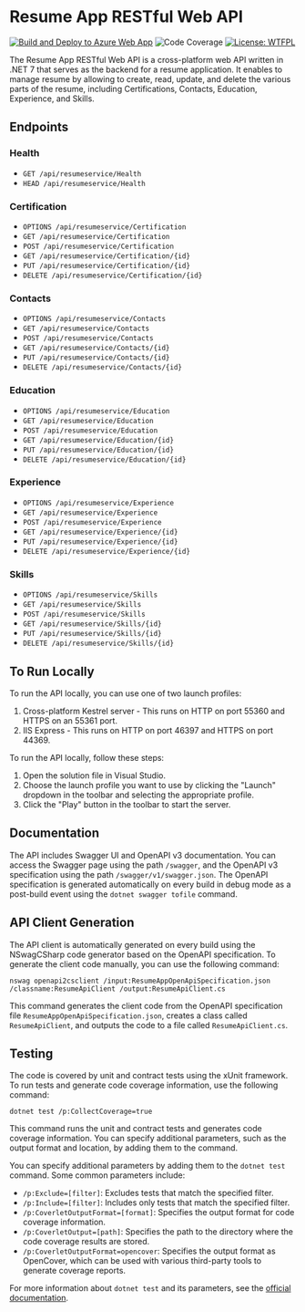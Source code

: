 # Resume App RESTful Web API
[![Build and Deploy to Azure Web App](https://github.com/mickey-krasilnikov/resume-backend-netcore/actions/workflows/main_app-resumeapp-api.yml/badge.svg)](https://github.com/mickey-krasilnikov/resume-backend-netcore/actions/workflows/main_app-resumeapp-api.yml)
![Code Coverage](https://img.shields.io/endpoint?url=https://gist.githubusercontent.com/mickey-krasilnikov/8f7365cb925afff5db063ecee4688a55/raw/code-coverage.json)
[![License: WTFPL](https://img.shields.io/badge/License-WTFPL-brightgreen.svg)](http://www.wtfpl.net/about/)

The Resume App RESTful Web API is a cross-platform web API written in .NET 7 that serves as the backend for a resume application. It enables to manage resume by allowing to create, read, update, and delete the various parts of the resume, including Certifications, Contacts, Education, Experience, and Skills.

## Endpoints

### Health

- `GET /api/resumeservice/Health`
- `HEAD /api/resumeservice/Health`

### Certification

- `OPTIONS /api/resumeservice/Certification`
- `GET /api/resumeservice/Certification`
- `POST /api/resumeservice/Certification`
- `GET /api/resumeservice/Certification/{id}`
- `PUT /api/resumeservice/Certification/{id}`
- `DELETE /api/resumeservice/Certification/{id}`

### Contacts

- `OPTIONS /api/resumeservice/Contacts`
- `GET /api/resumeservice/Contacts`
- `POST /api/resumeservice/Contacts`
- `GET /api/resumeservice/Contacts/{id}`
- `PUT /api/resumeservice/Contacts/{id}`
- `DELETE /api/resumeservice/Contacts/{id}`

### Education

- `OPTIONS /api/resumeservice/Education`
- `GET /api/resumeservice/Education`
- `POST /api/resumeservice/Education`
- `GET /api/resumeservice/Education/{id}`
- `PUT /api/resumeservice/Education/{id}`
- `DELETE /api/resumeservice/Education/{id}`

### Experience

- `OPTIONS /api/resumeservice/Experience`
- `GET /api/resumeservice/Experience`
- `POST /api/resumeservice/Experience`
- `GET /api/resumeservice/Experience/{id}`
- `PUT /api/resumeservice/Experience/{id}`
- `DELETE /api/resumeservice/Experience/{id}`

### Skills

- `OPTIONS /api/resumeservice/Skills`
- `GET /api/resumeservice/Skills`
- `POST /api/resumeservice/Skills`
- `GET /api/resumeservice/Skills/{id}`
- `PUT /api/resumeservice/Skills/{id}`
- `DELETE /api/resumeservice/Skills/{id}`

## To Run Locally

To run the API locally, you can use one of two launch profiles:

1. Cross-platform Kestrel server - This runs on HTTP on port 55360 and HTTPS on an 55361 port.
2. IIS Express - This runs on HTTP on port 46397 and HTTPS on port 44369.

To run the API locally, follow these steps:

1. Open the solution file in Visual Studio.
2. Choose the launch profile you want to use by clicking the "Launch" dropdown in the toolbar and selecting the appropriate profile.
3. Click the "Play" button in the toolbar to start the server.

## Documentation

The API includes Swagger UI and OpenAPI v3 documentation. You can access the Swagger page using the path `/swagger`, and the OpenAPI v3 specification using the path `/swagger/v1/swagger.json`. The OpenAPI specification is generated automatically on every build in debug mode as a post-build event using the `dotnet swagger tofile` command.

## API Client Generation

The API client is automatically generated on every build using the NSwagCSharp code generator based on the OpenAPI specification. To generate the client code manually, you can use the following command:
```
nswag openapi2csclient /input:ResumeAppOpenApiSpecification.json /classname:ResumeApiClient /output:ResumeApiClient.cs
```
This command generates the client code from the OpenAPI specification file `ResumeAppOpenApiSpecification.json`, creates a class called `ResumeApiClient`, and outputs the code to a file called `ResumeApiClient.cs`.

## Testing

The code is covered by unit and contract tests using the xUnit framework. To run tests and generate code coverage information, use the following command:
```
dotnet test /p:CollectCoverage=true
```
This command runs the unit and contract tests and generates code coverage information. You can specify additional parameters, such as the output format and location, by adding them to the command.

You can specify additional parameters by adding them to the `dotnet test` command. Some common parameters include:

- `/p:Exclude=[filter]`: Excludes tests that match the specified filter.
- `/p:Include=[filter]`: Includes only tests that match the specified filter.
- `/p:CoverletOutputFormat=[format]`: Specifies the output format for code coverage information.
- `/p:CoverletOutput=[path]`: Specifies the path to the directory where the code coverage results are stored.
- `/p:CoverletOutputFormat=opencover`: Specifies the output format as OpenCover, which can be used with various third-party tools to generate coverage reports.

For more information about `dotnet test` and its parameters, see the [official documentation](https://docs.microsoft.com/en-us/dotnet/core/tools/dotnet-test).




